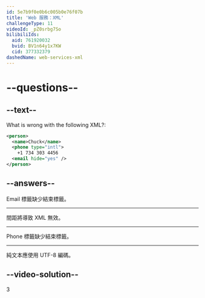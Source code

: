 ```yaml
---
id: 5e7b9f0e0b6c005b0e76f07b
title: 'Web 服務：XML'
challengeType: 11
videoId: _pZ0srbg7So
bilibiliIds:
  aid: 761920032
  bvid: BV1n64y1x7KW
  cid: 377332379
dashedName: web-services-xml
---
```


# --questions--

## --text--

What is wrong with the following XML?:

```xml
<person>
  <name>Chuck</name>
  <phone type="intl">
    +1 734 303 4456
  <email hide="yes" />
</person>
```

## --answers--

Email 標籤缺少結束標籤。

---

間距將導致 XML 無效。

---

Phone 標籤缺少結束標籤。

---

純文本應使用 UTF-8 編碼。

## --video-solution--

3

